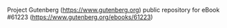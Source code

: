 Project Gutenberg (https://www.gutenberg.org) public repository for
eBook #61223 (https://www.gutenberg.org/ebooks/61223)

